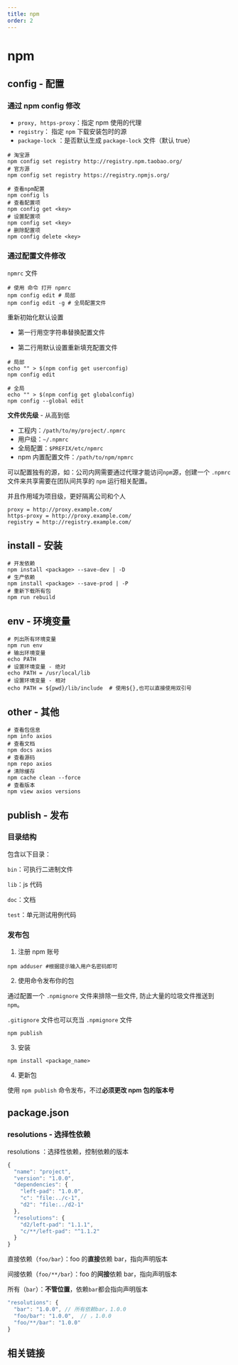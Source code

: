 ```yaml
---
title: npm
order: 2
---
```


# npm

## config - 配置

### 通过 npm config 修改

- `proxy, https-proxy`：指定 npm 使用的代理
- `registry`： 指定 `npm` 下载安装包时的源
- `package-lock` ：是否默认生成 `package-lock` 文件（默认 true）

```shell
# 淘宝源
npm config set registry http://registry.npm.taobao.org/
# 官方源
npm config set registry https://registry.npmjs.org/
```

```shell
# 查看npm配置
npm config ls
# 查看配置项
npm config get <key>
# 设置配置项
npm config set <key>
# 删除配置项
npm config delete <key>
```

### 通过配置文件修改

`npmrc` 文件

```shell
# 使用 命令 打开 npmrc
npm config edit # 局部
npm config edit -g # 全局配置文件
```

重新初始化默认设置

- 第一行用空字符串替换配置文件

- 第二行用默认设置重新填充配置文件

```shell
# 局部
echo "" > $(npm config get userconfig)
npm config edit

# 全局
echo "" > $(npm config get globalconfig)
npm config --global edit
```

**文件优先级** - 从高到低

- 工程内：`/path/to/my/project/.npmrc`
- 用户级：`~/.npmrc`
- 全局配置：`$PREFIX/etc/npmrc`
- npm 内置配置文件：`/path/to/npm/npmrc`

可以配置独有的源，如：公司内网需要通过代理才能访问`npm`源，创建一个 `.npmrc` 文件来共享需要在团队间共享的 `npm` 运行相关配置。

并且作用域为项目级，更好隔离公司和个人

```shell
proxy = http://proxy.example.com/
https-proxy = http://proxy.example.com/
registry = http://registry.example.com/
```

## install - 安装

```shell
# 开发依赖
npm install <package> --save-dev | -D
# 生产依赖
npm install <package> --save-prod | -P
# 重新下载所有包
npm run rebuild
```

## env - 环境变量

```shell
# 列出所有环境变量
npm run env
# 输出环境变量
echo PATH
# 设置环境变量 - 绝对
echo PATH = /usr/local/lib
# 设置环境变量 - 相对
echo PATH = ${pwd}/lib/include  # 使用${},也可以直接使用双引号
```

## other - 其他

```shell
# 查看包信息
npm info axios
# 查看文档
npm docs axios
# 查看源码
npm repo axios
# 清除缓存
npm cache clean --force
# 查看版本
npm view axios versions
```

## publish - 发布

### 目录结构

包含以下目录：

`bin`：可执行二进制文件

`lib`：js 代码

`doc`：文档

`test`：单元测试用例代码

### 发布包

1. 注册 npm 账号

```shell
npm adduser #根据提示输入用户名密码即可
```

2. 使用命令发布你的包

通过配置一个 `.npmignore` 文件来排除一些文件, 防止大量的垃圾文件推送到 `npm`。

`.gitignore` 文件也可以充当 `.npmignore` 文件

```shell
npm publish
```

3. 安装

```shell
npm install <package_name>
```

4. 更新包

使用 `npm publish` 命令发布，不过**必须更改 npm 包的版本号**

## package.json

### resolutions - 选择性依赖

resolutions ：选择性依赖，控制依赖的版本

```js
{
  "name": "project",
  "version": "1.0.0",
  "dependencies": {
    "left-pad": "1.0.0",
    "c": "file:../c-1",
    "d2": "file:../d2-1"
  },
  "resolutions": {
    "d2/left-pad": "1.1.1",
    "c/**/left-pad": "^1.1.2"
  }
}
```

直接依赖（`foo/bar`）：foo 的**直接**依赖 bar，指向声明版本

间接依赖（`foo/**/bar`）：foo 的**间接**依赖 bar，指向声明版本

所有（`bar`）：**不管位置**，依赖`bar`都会指向声明版本

```js
"resolutions": {
  "bar": "1.0.0", // 所有依赖bar，1.0.0
  "foo/bar": "1.0.0",  // ，1.0.0
  "foo/**/bar": "1.0.0"
}
```



## 相关链接
